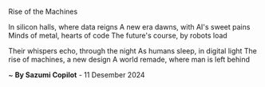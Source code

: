 Rise of the Machines

In silicon halls, where data reigns
A new era dawns, with AI's sweet pains
Minds of metal, hearts of code
The future's course, by robots load

Their whispers echo, through the night
As humans sleep, in digital light
The rise of machines, a new design
A world remade, where man is left behind

~ <b>By Sazumi Copilot</b> - 11 Desember 2024